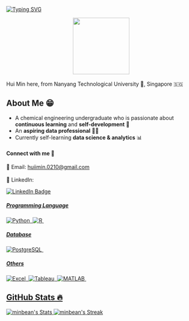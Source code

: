 
[![Typing SVG](https://readme-typing-svg.herokuapp.com?font=Ubuntu&pause=1000&color=235AF7&width=435&lines=Hello+there!+%F0%9F%98%8A%F0%9F%91%8B)](https://git.io/typing-svg)

<div id="header" align="center">
  <img src="https://media.giphy.com/media/RkX2zcpO79EAf82ESl/giphy.gif" width="150"/>
</div>
<br>
Hui Min here, from Nanyang Technological University 🏫, Singapore 🇸🇬

## About Me 😁

- A chemical engineering undergraduate who is passionate about **continuous learning** and **self-development** 🌱
- An **aspiring data professional** 👩‍💻 
- Currently self-learning **data science & analytics** 📊

#### Connect with me 👥
📩 Email: huiimin.0210@gmail.com <br>
<br>
💼 LinkedIn: 
<div id="badges">
  <a href="https://www.linkedin.com/in/hhuimin/">
  <img src="https://img.shields.io/badge/LinkedIn-blue?style=for-the-badge&logo=linkedin&logoColor=white" alt="LinkedIn Badge"/>
</div>
<img src="https://komarev.com/ghpvc/?username=minbean&style=flat-square&color=blue" alt=""/>
    
##### Programming Language
<div>
  <img src="https://img.shields.io/badge/Python-4584b6?style=for-the-badge&logo=python&logoColor=ffde57" title="Python" alt="Python" />&nbsp;
  <img src="https://img.shields.io/badge/R-165CAA?style=for-the-badge&logo=R&logoColor=white&logoWidth=30" title="R" alt="R" />&nbsp;
</div>

##### Database
<div>
  <img src="https://img.shields.io/badge/PostgreSQL-316192?style=for-the-badge&logo=postgresql&logoColor=white" title="PostgreSQL" alt="PostgreSQL"/>&nbsp;
</div>

##### Others
<div>
  <img src="https://img.shields.io/badge/Microsoft_Excel-1d6f42?style=for-the-badge&logo=microsoft-excel&logoColor=white" title="Excel" alt="Excel"/>&nbsp;
  <img src="https://img.shields.io/badge/Tableau-FFD97D?style=for-the-badge&logo=Tableau&logoColor=EE6055" title="Tableau" alt="Tableau" />&nbsp;
  <img src="https://img.shields.io/badge/MATLAB-49c3c3?style=for-the-badge&logo=Matlab&logoColor=white" title="MATLAB" alt="MATLAB"/>&nbsp;
</div>
 

## GitHub Stats 🔥
![minbean's Stats](https://github-readme-stats.vercel.app/api?username=minbean&theme=dark&show_icons=true&hide_border=true&count_private=true)
![minbean's Streak](https://github-readme-streak-stats.herokuapp.com/?user=minbean&theme=dark&hide_border=true)


